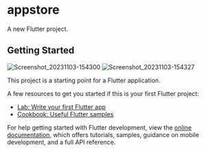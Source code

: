 # appstore

A new Flutter project.

## Getting Started
![Screenshot_20231103-154300](https://github.com/zahraaapz/Store_flutter/assets/109857263/5abddbc6-eceb-4964-b93a-a3098b491310)
![Screenshot_20231103-154327](https://github.com/zahraaapz/Store_flutter/assets/109857263/6530d19f-443b-41a7-bcb1-62b7ac85e0af)


This project is a starting point for a Flutter application.

A few resources to get you started if this is your first Flutter project:

- [Lab: Write your first Flutter app](https://docs.flutter.dev/get-started/codelab)
- [Cookbook: Useful Flutter samples](https://docs.flutter.dev/cookbook)

For help getting started with Flutter development, view the
[online documentation](https://docs.flutter.dev/), which offers tutorials,
samples, guidance on mobile development, and a full API reference.
